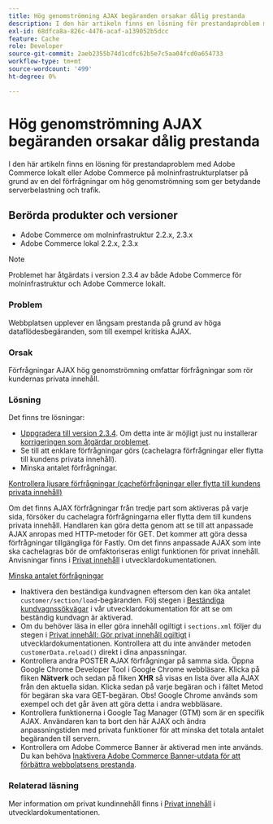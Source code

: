 ```yaml
---
title: Hög genomströmning AJAX begäranden orsakar dålig prestanda
description: I den här artikeln finns en lösning för prestandaproblem med Adobe Commerce lokalt eller Adobe Commerce på molninfrastrukturplatser på grund av en del förfrågningar om hög genomströmning som ger betydande serverbelastning och trafik.
exl-id: 68dfca8a-826c-4476-acaf-a139052b5dcc
feature: Cache
role: Developer
source-git-commit: 2aeb2355b74d1cdfc62b5e7c5aa04fcd0a654733
workflow-type: tm+mt
source-wordcount: '499'
ht-degree: 0%

---
```


# Hög genomströmning AJAX begäranden orsakar dålig prestanda

I den här artikeln finns en lösning för prestandaproblem med Adobe Commerce lokalt eller Adobe Commerce på molninfrastrukturplatser på grund av en del förfrågningar om hög genomströmning som ger betydande serverbelastning och trafik.

## Berörda produkter och versioner

* Adobe Commerce om molninfrastruktur 2.2.x, 2.3.x
* Adobe Commerce lokal 2.2.x, 2.3.x

>[!NOTE]
>
>Problemet har åtgärdats i version 2.3.4 av både Adobe Commerce för molninfrastruktur och Adobe Commerce lokalt.

### Problem

Webbplatsen upplever en långsam prestanda på grund av höga dataflödesbegäranden, som till exempel kritiska AJAX.

### Orsak

Förfrågningar AJAX hög genomströmning omfattar förfrågningar som rör kundernas privata innehåll.

### Lösning

Det finns tre lösningar:

* [Uppgradera till version 2.3.4](https://experienceleague.adobe.com/en/docs/commerce-cloud-service/user-guide/develop/upgrade/commerce-version). Om detta inte är möjligt just nu installerar [korrigeringen som åtgärdar problemet](/help/troubleshooting/known-issues-patches-attached/performance-issues-caused-by-excessive-ajax-requests.md).
* Se till att enklare förfrågningar görs (cachelagra förfrågningar eller flytta till kundens privata innehåll).
* Minska antalet förfrågningar.

<u>Kontrollera ljusare förfrågningar (cacheförfrågningar eller flytta till kundens privata innehåll)</u>

Om det finns AJAX förfrågningar från tredje part som aktiveras på varje sida, försöker du cachelagra förfrågningarna eller flytta dem till kundens privata innehåll. Handlaren kan göra detta genom att se till att anpassade AJAX anropas med HTTP-metoder för GET. Det kommer att göra dessa förfrågningar tillgängliga för Fastly. Om det finns anpassade AJAX som inte ska cachelagras bör de omfaktoriseras enligt funktionen för privat innehåll. Anvisningar finns i [Privat innehåll](https://developer.adobe.com/commerce/php/development/cache/page/private-content/) i utvecklardokumentationen.

<u>Minska antalet förfrågningar</u>

* Inaktivera den beständiga kundvagnen eftersom den kan öka antalet `customer/section/load`-begäranden. Följ stegen i [Beständiga kundvagnssökvägar](https://experienceleague.adobe.com/en/docs/commerce-operations/configuration-guide/paths/config-reference-general) i vår utvecklardokumentation för att se om beständig kundvagn är aktiverad.
* Om du behöver läsa in eller göra innehåll ogiltigt i `sections.xml` följer du stegen i [Privat innehåll: Gör privat innehåll ogiltigt](https://developer.adobe.com/commerce/php/development/cache/page/private-content/#invalidate-private-content) i utvecklardokumentationen. Kontrollera att du inte använder metoden `customerData.reload()` direkt i dina anpassningar.
* Kontrollera andra POSTER AJAX förfrågningar på samma sida. Öppna Google Chrome Developer Tool i Google Chrome webbläsare. Klicka på fliken **Nätverk** och sedan på fliken **XHR** så visas en lista över alla AJAX från den aktuella sidan. Klicka sedan på varje begäran och i fältet Metod för begäran ska vara GET-begäran. Obs! Google Chrome används som exempel och det går även att göra detta i andra webbläsare.
* Kontrollera funktionerna i Google Tag Manager (GTM) som är en specifik AJAX. Användaren kan ta bort den här AJAX och ändra anpassningstiden med privata funktioner för att minska det totala antalet begäranden till servern.
* Kontrollera om Adobe Commerce Banner är aktiverad men inte används. Du kan behöva [Inaktivera Adobe Commerce Banner-utdata för att förbättra webbplatsens prestanda](/help/troubleshooting/miscellaneous/disable-magento-banner-output-to-improve-site-performance.md).

### Relaterad läsning

Mer information om privat kundinnehåll finns i [Privat innehåll](https://developer.adobe.com/commerce/php/development/cache/page/private-content/) i utvecklardokumentationen.
